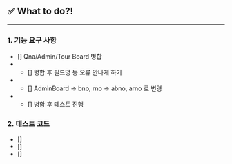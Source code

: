 ## ✅ What to do?!

***

### 1. 기능 요구 사항

+ [] Qna/Admin/Tour Board 병합
+ + [] 병합 후 필드명 등 오류 안나게 하기 
+ + [] AdminBoard -> bno, rno -> abno, arno 로 변경
+ + [] 병합 후 테스트 진행

    
### 2. 테스트 코드

+ [] 
+ [] 
+ [] 